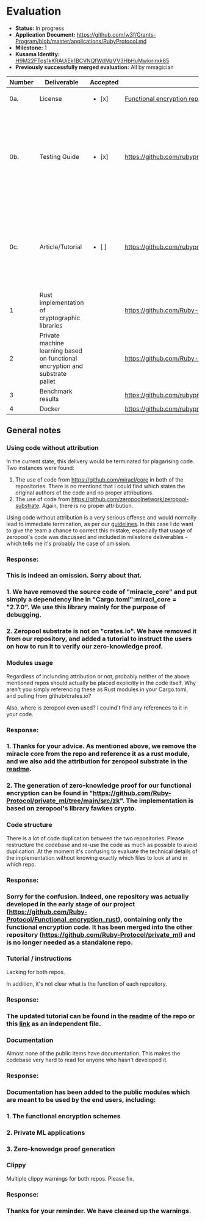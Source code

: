 # Evaluation

* **Status:** In progress
* **Application Document:** https://github.com/w3f/Grants-Program/blob/master/applications/RubyProtocol.md
* **Milestone:** 1
* **Kusama Identity:** [H9M22FTqs1kKRAUiEk1BCVNQfWdMzVV3HbHuMwkirirxk85](https://polkascan.io/pre/kusama/account/H9M22FTqs1kKRAUiEk1BCVNQfWdMzVV3HbHuMwkirirxk85)
* **Previously successfully merged evaluation:** All by mmagician


| Number | Deliverable                                                                  | Accepted               | Link                                                                                                                                                                                     | Evaluation Notes                                                                                                                                                                                                                                                                            | Response                                                                                                                                                                                                                                                                            |
|--------|------------------------------------------------------------------------------|------------------------|------------------------------------------------------------------------------------------------------------------------------------------------------------------------------------------|---------------------------------------------------------------------------------------------------------------------------------------------------------------------------------------------------------------------------------------------------------------------------------------------|---------------------------------------------------------------------------------------------------------------------------------------------------------------------------------------------------------------------------------------------------------------------------------------------|
|    0a. | License                                                                      | <ul><li>[x] </li></ul> | [Functional encryption repo](https://github.com/Ruby-Protocol/Functional_encryption_rust/blob/main/LICENSE), [private ml](https://github.com/Ruby-Protocol/private_ml/blob/main/LICENSE) |                                                                                                                                                                                                                                                                                             |                                                                                                                                                                                                                                                                                             |
|    0b. | Testing Guide                                                                | <ul><li>[x] </li></ul> | https://github.com/rubyprotocol/documents/blob/main/unit_test_guide.md                                                                                                                   | As pointed out by Michael, this [doc](https://github.com/rubyprotocol/documents/blob/main/unit_test_guide.md) isn't very helpful as it's not clear which repo it refers to. However, the private_ml repo has the same instructions: https://github.com/Ruby-Protocol/private_ml#run-tests-1 | Thanks for the comments, and we have updated the original test guide for the private_ml repo accordingly.  |
|    0c. | Article/Tutorial                                                             | <ul><li>[ ] </li></ul> | https://github.com/rubyprotocol/documents/blob/main/Functionality_Tutorial.md                                                                                                            | Not a tutorial, it's basically a copy of the delivery documentation                                                                                                                                                                                                                         | Thanks for the comments, and we have updated the original tutorial for the private_ml repo.                                                                                                                                                                                                                          |
|      1 | Rust implementation of cryptographic libraries                               |                        | https://github.com/Ruby-Protocol/Functional_encryption_rust                                                                                                                              |                                                                                                                                                                                                                                                                                             |                                                                                                                                                                                                                                                                                             |
|      2 | Private machine learning based on functional encryption and substrate pallet |                        | https://github.com/Ruby-Protocol/private_ml                                                                                                                                              |                                                                                                                                                                                                                                                                                             |                                                                                                                                                                                                                                                                                             |
|      3 | Benchmark results                                                            |                        | https://github.com/rubyprotocol/documents/blob/main/Benchmark_result.md                                                                                                                  |                                                                                                                                                                                                                                                                                             |                                                                                                                                                                                                                                                                                             |
|      4 | Docker                                                                       |                        | https://github.com/rubyprotocol/documents/blob/main/Docker_demo_tutorial.md                                                                                                              |                                                                                                                                                                                                                                                                                             |                                                                                                                                                                                                                                                                                             |

## General notes

### Using code without attribution
In the current state, this delivery would be terminated for plagarising code. Two instances were found:
1. The use of code from https://github.com/miracl/core in both of the repositories. There is no mentiond that I could find which states the original authors of the code and no proper attributions.
2. The use of code from https://github.com/zeropoolnetwork/zeropool-substrate. Again, there is no proper attribution.

Using code without attribution is a very serious offense and would normally lead to immediate termination, as per our [guidelines](https://github.com/w3f/Grants-Program#guidelines). In this case I do want to give the team a chance to correct this mistake, especially that usage of zeropool's code was discussed and included in milestone deliverables - which tells me it's probably the case of omission.

### Response:

### This is indeed an omission. Sorry about that. 
### 1. We have removed the source code of "miracle_core" and put simply a dependency line in "Cargo.toml":miracl_core = "2.7.0". We use this library mainly for the purpose of debugging.
### 2. Zeropool substrate is not on "crates.io". We have removed it from our repository, and added a tutorial to instruct the users on how to run it to verify our zero-knowledge proof.

### Modules usage

Regardless of inclunding attribution or not, probably neither of the above mentioned repos should actually be placed explicitly in the code itself. Why aren't you simply referencing these as Rust modules in your Cargo.toml, and pulling from github/crates.io?

Also, where is zeropool even used? I coulnd't find any references to it in your code.

### Response:

### 1. Thanks for your advice. As mentioned above, we remove the miracle core from the repo and reference it as a rust module, and we also add the attribution for zeropool substrate in the [readme](https://github.com/Ruby-Protocol/private_ml/blob/main/README.md).
### 2. The generation of zero-knowledge proof for our functional encryption can be found in "https://github.com/Ruby-Protocol/private_ml/tree/main/src/zk". The implementation is based on zeropool's library fawkes crypto.

### Code structure

There is a lot of code duplication between the two repositories. Please restructure the codebase and re-use the code as much as possible to avoid duplication. At the moment it's confusing to evaluate the technical details of the implementation without knowing exactly which files to look at and in which repo.

### Response:

### Sorry for the confusion. Indeed, one repository was actually developed in the early stage of our project (https://github.com/Ruby-Protocol/Functional_encryption_rust), containing only the functional encryption code. It has been merged into the other repository (https://github.com/Ruby-Protocol/private_ml) and is no longer needed as a standalone repo.

### Tutorial / instructions

Lacking for both repos.

In addition, it's not clear what is the function of each repository.

### Response:

### The updated tutorial can be found in the [readme](https://github.com/Ruby-Protocol/private_ml#readme) of the repo or this [link](https://github.com/rubyprotocol/documents/blob/main/Functionality_Tutorial.md) as an independent file.

### Documentation

Almost none of the public items have documentation. This makes the codebase very hard to read for anyone who hasn't developed it.

### Response:

### Documentation has been added to the public modules which are meant to be used by the end users, including:
### 1. The functional encryption schemes
### 2. Private ML applications
### 3. Zero-knowedge proof generation

### Clippy

Multiple clippy warnings for both repos. Please fix.

### Response:

### Thanks for your reminder. We have cleaned up the warnings.
